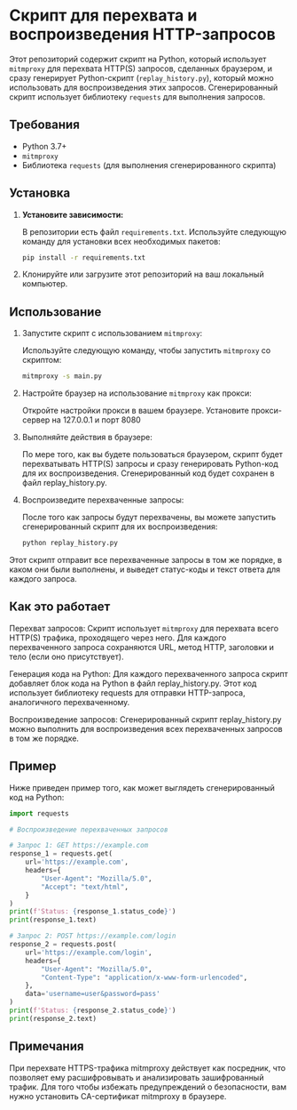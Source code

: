 # Скрипт для перехвата и воспроизведения HTTP-запросов

Этот репозиторий содержит скрипт на Python, который использует `mitmproxy` для перехвата HTTP(S) запросов, сделанных браузером, и сразу генерирует Python-скрипт (`replay_history.py`), который можно использовать для воспроизведения этих запросов. Сгенерированный скрипт использует библиотеку `requests` для выполнения запросов.

## Требования

- Python 3.7+
- `mitmproxy`
- Библиотека `requests` (для выполнения сгенерированного скрипта)

## Установка

1. **Установите зависимости:**

   В репозитории есть файл `requirements.txt`. Используйте следующую команду для установки всех необходимых пакетов:

   ```bash
   pip install -r requirements.txt
   ```

2. Клонируйте или загрузите этот репозиторий на ваш локальный компьютер.

## Использование

1. Запустите скрипт с использованием `mitmproxy`:

   Используйте следующую команду, чтобы запустить `mitmproxy` со скриптом:
   
   ```bash
   mitmproxy -s main.py
   ```
2. Настройте браузер на использование `mitmproxy` как прокси:

   Откройте настройки прокси в вашем браузере.
   Установите прокси-сервер на 127.0.0.1 и порт 8080

3. Выполняйте действия в браузере:

   По мере того, как вы будете пользоваться браузером, скрипт будет перехватывать HTTP(S) запросы и сразу генерировать Python-код для их воспроизведения.
   Сгенерированный код будет сохранен в файл replay_history.py.

4. Воспроизведите перехваченные запросы:

   После того как запросы будут перехвачены, вы можете запустить сгенерированный скрипт для их воспроизведения:

   ```bash
   python replay_history.py
   ```
Этот скрипт отправит все перехваченные запросы в том же порядке, в каком они были выполнены, и выведет статус-коды и текст ответа для каждого запроса.

## Как это работает
   Перехват запросов: Скрипт использует `mitmproxy` для перехвата всего HTTP(S) трафика, проходящего через него. Для каждого перехваченного запроса сохраняются URL, метод HTTP, заголовки и тело (если оно присутствует).
   
   Генерация кода на Python: Для каждого перехваченного запроса скрипт добавляет блок кода на Python в файл replay_history.py. Этот код использует библиотеку requests для отправки HTTP-запроса, аналогичного перехваченному.
   
   Воспроизведение запросов: Сгенерированный скрипт replay_history.py можно выполнить для воспроизведения всех перехваченных запросов в том же порядке.

## Пример
   Ниже приведен пример того, как может выглядеть сгенерированный код на Python:

   ```python
   import requests

   # Воспроизведение перехваченных запросов
   
   # Запрос 1: GET https://example.com
   response_1 = requests.get(
       url='https://example.com',
       headers={
           "User-Agent": "Mozilla/5.0",
           "Accept": "text/html",
       }
   )
   print(f'Status: {response_1.status_code}')
   print(response_1.text)
   
   # Запрос 2: POST https://example.com/login
   response_2 = requests.post(
       url='https://example.com/login',
       headers={
           "User-Agent": "Mozilla/5.0",
           "Content-Type": "application/x-www-form-urlencoded",
       },
       data='username=user&password=pass'
   )
   print(f'Status: {response_2.status_code}')
   print(response_2.text)
   ```
## Примечания
   При перехвате HTTPS-трафика mitmproxy действует как посредник, что позволяет ему расшифровывать и анализировать зашифрованный трафик. Для того чтобы избежать предупреждений о безопасности, вам нужно установить CA-сертификат mitmproxy в браузере.
